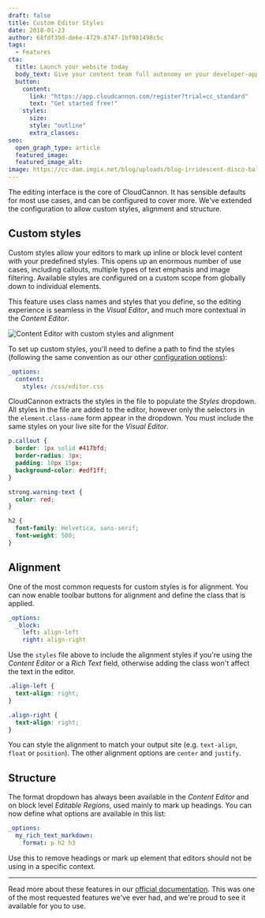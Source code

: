 ```yaml
---
draft: false
title: Custom Editor Styles
date: 2018-01-23
author: 68fdf39d-de6e-4729-8747-1bf901498c5c
tags:
  - Features
cta:
  title: Launch your website today
  body_text: Give your content team full autonomy on your developer-approved tech stack with CloudCannon.
  button:
    content: 
      link: "https://app.cloudcannon.com/register?trial=cc_standard"
      text: "Get started free!"
    styles:
      size:
      style: "outline"
      extra_classes:
seo:
  open_graph_type: article
  featured_image:
  featured_image_alt:
image: https://cc-dam.imgix.net/blog/uploads/blog-irridescent-disco-ball.jpeg
---
```


The editing interface is the core of CloudCannon. It has sensible defaults for most use cases, and can be configured to cover more. We've extended the configuration to allow custom styles, alignment and structure.

## Custom styles

Custom styles allow your editors to mark up inline or block level content with your predefined styles. This opens up an enormous number of use cases, including callouts, multiple types of text emphasis and image filtering. Available styles are configured on a custom scope from globally down to individual elements.

This feature uses class names and styles that you define, so the editing experience is seamless in the *Visual Editor*, and much more contextual in the *Content Editor*.

![Content Editor with custom styles and alignment](https://cc-dam.imgix.net/blog/assets/blog/custom-editor-styles/content-editor-custom-styles.png)

To set up custom styles, you'll need to define a path to find the styles (following the same convention as our other [configuration options](https://docs.cloudcannon.com/editing/options/)):

~~~yaml
_options:
  content:
    styles: /css/editor.css
~~~

CloudCannon extracts the styles in the file to populate the *Styles* dropdown. All styles in the file are added to the editor, however only the selectors in the `element.class-name` form appear in the dropdown. You must include the same styles on your live site for the *Visual Editor*.

~~~css
p.callout {
  border: 1px solid #417bfd;
  border-radius: 3px;
  padding: 10px 15px;
  background-color: #edf1ff;
}

strong.warning-text {
  color: red;
}

h2 {
  font-family: Helvetica, sans-serif;
  font-weight: 500;
}
~~~

## Alignment

One of the most common requests for custom styles is for alignment. You can now enable toolbar buttons for alignment and define the class that is applied.

~~~yaml
_options:
  _block:
    left: align-left
    right: align-right
~~~

Use the `styles` file above to include the alignment styles if you're using the *Content Editor* or a *Rich Text* field, otherwise adding the class won't affect the text in the editor.

~~~css
.align-left {
  text-align: right;
}

.align-right {
  text-align: right;
}
~~~

You can style the alignment to match your output site (e.g. `text-align`, `float` or `position`). The other alignment options are `center` and `justify`.

## Structure

The format dropdown has always been available in the *Content Editor* and on block level *Editable Regions*, used mainly to mark up headings. You can now define what options are available in this list:

~~~yaml
_options:
  my_rich_text_markdown:
    format: p h2 h3
~~~

Use this to remove headings or mark up element that editors should not be using in a specific context.

---

Read more about these features in our [official documentation](https://docs.cloudcannon.com/editing/options/). This was one of the most requested features we've ever had, and we're proud to see it available for you to use.